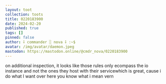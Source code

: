 ```yaml
---
layout: toot
collection: toots
title: 0220183900
date: 2024-02-20
published: true
tags: []
pinned: false
author: ⸸ commander ░ nova ⸸ :~$
avatar: /img/avatar/daemon.jpeg
mastodon: https://mastodon.online/@cmdr_nova/0220183900
---
```


on additional inspection, it looks like those rules only ecompass the io instance and not the ones they host with their servicewhich is great, cause i do what I want over here you know what i mean vern
